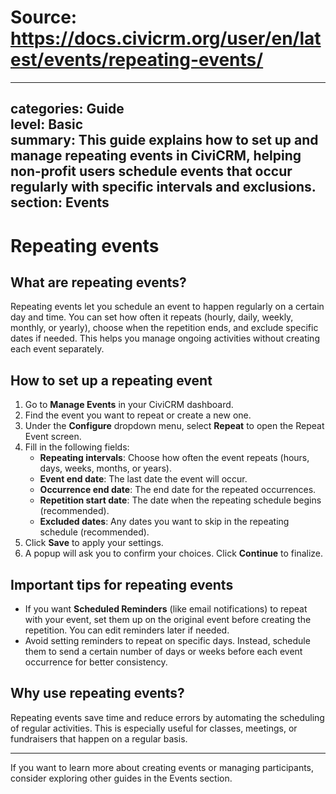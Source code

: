 # Source: https://docs.civicrm.org/user/en/latest/events/repeating-events/

---
categories: Guide  
level: Basic  
summary: This guide explains how to set up and manage repeating events in CiviCRM, helping non-profit users schedule events that occur regularly with specific intervals and exclusions.  
section: Events  
---

# Repeating events

## What are repeating events?

Repeating events let you schedule an event to happen regularly on a certain day and time. You can set how often it repeats (hourly, daily, weekly, monthly, or yearly), choose when the repetition ends, and exclude specific dates if needed. This helps you manage ongoing activities without creating each event separately.

## How to set up a repeating event

1. Go to **Manage Events** in your CiviCRM dashboard.
2. Find the event you want to repeat or create a new one.
3. Under the **Configure** dropdown menu, select **Repeat** to open the Repeat Event screen.
4. Fill in the following fields:
   - **Repeating intervals**: Choose how often the event repeats (hours, days, weeks, months, or years).
   - **Event end date**: The last date the event will occur.
   - **Occurrence end date**: The end date for the repeated occurrences.
   - **Repetition start date**: The date when the repeating schedule begins (recommended).
   - **Excluded dates**: Any dates you want to skip in the repeating schedule (recommended).
5. Click **Save** to apply your settings.
6. A popup will ask you to confirm your choices. Click **Continue** to finalize.

## Important tips for repeating events

- If you want **Scheduled Reminders** (like email notifications) to repeat with your event, set them up on the original event before creating the repetition. You can edit reminders later if needed.
- Avoid setting reminders to repeat on specific days. Instead, schedule them to send a certain number of days or weeks before each event occurrence for better consistency.

## Why use repeating events?

Repeating events save time and reduce errors by automating the scheduling of regular activities. This is especially useful for classes, meetings, or fundraisers that happen on a regular basis.

---

If you want to learn more about creating events or managing participants, consider exploring other guides in the Events section.